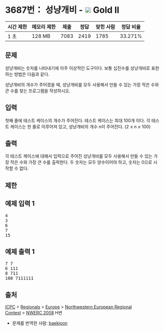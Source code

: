 # 3687번： 성냥개비 - <img src="https://static.solved.ac/tier_small/14.svg" style="height:20px" /> Gold II



| 시간 제한 | 메모리 제한 | 제출 | 정답 | 맞힌 사람 | 정답 비율 |
| --- | --- | --- | --- | --- | --- |
| 1 초 | 128 MB | 7083 | 2419 | 1785 | 33.271% |
## 문제

성냥개비는 숫자를 나타내기에 아주 이상적인 도구이다. 보통 십진수를 성냥개비로 표현하는 방법은 다음과 같다.



성냥개비의 개수가 주어졌을 때, 성냥개비를 모두 사용해서 만들 수 있는 가장 작은 수와 큰 수를 찾는 프로그램을 작성하시오.

## 입력

첫째 줄에 테스트 케이스의 개수가 주어진다. 테스트 케이스는 최대 100개 이다. 각 테스트 케이스는 한 줄로 이루어져 있고, 성냥개비의 개수 n이 주어진다. (2 ≤ n ≤ 100)

## 출력

각 테스트 케이스에 대해서 입력으로 주어진 성냥개비를 모두 사용해서 만들 수 있는 가장 작은 수와 가장 큰 수를 출력한다. 두 숫자는 모두 양수이어야 하고, 숫자는 0으로 시작할 수 없다. 

## 제한

## 예제 입력 1

<pre>4
3
6
7
15
</pre>
## 예제 출력 1

<pre>7 7
6 111
8 711
108 7111111
</pre>
## 출처

[](https://creativecommons.org/licenses/by-sa/3.0/)

[ICPC](/category/1) > [Regionals](/category/7) > [Europe](/category/10) > [Northwestern European Regional Contest](/category/15) > [NWERC 2008](/category/detail/53) H번

- 문제를 번역한 사람: [baekjoon](/user/baekjoon)